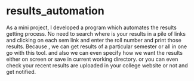 # results_automation
As a mini project, I developed a program which automates the results getting process.
No need to search where is your results in a pile of links  and clicking on each sem link and enter the roll number and print those results.
Because , we can get results of a particular semester or all in one go with this tool.
and also we can even specify how we want the results either on screen or save in current working directory.
or you can even check your recent results are uploaded in your college website or not and get notified.
